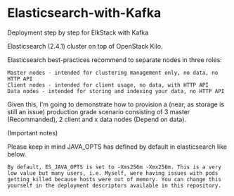 # Elasticsearch-with-Kafka
Deployment step by step for ElkStack with Kafka

Elasticsearch (2.4.1) cluster on top of OpenStack Kilo.

Elasticsearch best-practices recommend to separate nodes in three roles:

    Master nodes - intended for clustering management only, no data, no HTTP API
    Client nodes - intended for client usage, no data, with HTTP API
    Data nodes - intended for storing and indexing your data, no HTTP API

Given this, I'm going to demonstrate how to provision a (near, as storage is still an issue) production grade scenario consisting of 3 master (Recommanded), 2 client and x data nodes (Depend on data).

(Important notes)

Please keep in mind JAVA_OPTS has defined by default in elasticsearch like below.


    By default, ES_JAVA_OPTS is set to -Xms256m -Xmx256m. This is a very low value but many users, i.e. Myself, were having issues with pods getting killed because hosts were out of memory. You can change this yourself in the deployment descriptors available in this repository.


